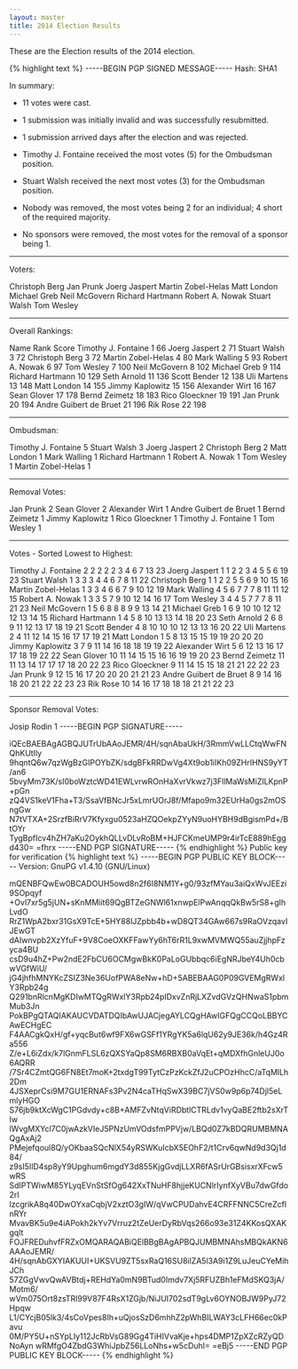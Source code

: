 ```yaml
---
layout: master
title: 2014 Election Results
---
```

These are the Election results of the 2014 election.

{% highlight text %}
-----BEGIN PGP SIGNED MESSAGE-----
Hash: SHA1

In summary:
* 11 votes were cast.
* 1 submission was initially invalid and was successfully resubmitted.
* 1 submission arrived days after the election and was rejected.

* Timothy J. Fontaine received the most votes (5) for the Ombudsman
  position.
* Stuart Walsh received the next most votes (3) for the Ombudsman
  position.
* Nobody was removed, the most votes being 2 for an individual; 4 short
  of the required majority.
* No sponsors were removed, the most votes for the removal of a sponsor
  being 1.

- -------------------

Voters:

Christoph Berg
Jan Prunk
Joerg Jaspert
Martin Zobel-Helas
Matt London
Michael Greb
Neil McGovern
Richard Hartmann
Robert A. Nowak
Stuart Walsh
Tom Wesley

- -------------------

Overall Rankings:

Name                     Rank   Score 
Timothy J. Fontaine         1      66 
Joerg Jaspert               2      71 
Stuart Walsh                3      72 
Christoph Berg              3      72 
Martin Zobel-Helas          4      80 
Mark Walling                5      93 
Robert A. Nowak             6      97 
Tom Wesley                  7     100 
Neil McGovern               8     102 
Michael Greb                9     114 
Richard Hartmann           10     129 
Seth Arnold                11     136 
Scott Bender               12     138 
Uli Martens                13     148 
Matt London                14     155 
Jimmy Kaplowitz            15     156 
Alexander Wirt             16     167 
Sean Glover                17     178 
Bernd Zeimetz              18     183 
Rico Gloeckner             19     191 
Jan Prunk                  20     194 
Andre Guibert de Bruet     21     196 
Rik Rose                   22     198 

- -------------------

Ombudsman:

Timothy J. Fontaine         5 
Stuart Walsh                3 
Joerg Jaspert               2 
Christoph Berg              2 
Matt London                 1 
Mark Walling                1 
Richard Hartmann            1 
Robert A. Nowak             1 
Tom Wesley                  1 
Martin Zobel-Helas          1 

- -------------------

Removal Votes:

Jan Prunk                   2 
Sean Glover                 2 
Alexander Wirt              1 
Andre Guibert de Bruet      1 
Bernd Zeimetz               1 
Jimmy Kaplowitz             1 
Rico Gloeckner              1 
Timothy J. Fontaine         1 
Tom Wesley                  1 

- -------------------

Votes - Sorted Lowest to Highest:

Timothy J. Fontaine         2    2    2    2    2    3    4    6    7   13   23 
Joerg Jaspert               1    1    2    2    3    4    5    5    6   19   23 
Stuart Walsh                1    3    3    3    4    4    6    7    8   11   22 
Christoph Berg              1    1    2    2    5    5    6    9   10   15   16 
Martin Zobel-Helas          1    3    3    4    6    6    7    9   10   12   19 
Mark Walling                4    5    6    7    7    7    8   11   11   12   15 
Robert A. Nowak             1    3    3    5    7    9   10   12   14   16   17 
Tom Wesley                  3    4    4    5    7    7    7    8   11   21   23 
Neil McGovern               1    5    6    8    8    8    9    9   13   14   21 
Michael Greb                1    6    9   10   10   12   12   12   13   14   15 
Richard Hartmann            1    4    5    8   10   13   13   14   18   20   23 
Seth Arnold                 2    6    8    9   11   12   13   17   18   19   21 
Scott Bender                4    8   10   10   10   12   13   13   16   20   22 
Uli Martens                 2    4   11   12   14   15   16   17   17   19   21 
Matt London                 1    5    8   13   15   15   19   19   20   20   20 
Jimmy Kaplowitz             3    7    9   11   14   16   18   18   19   19   22 
Alexander Wirt              5    6   12   13   16   17   17   18   19   22   22 
Sean Glover                10   11   14   15   15   16   16   19   19   20   23 
Bernd Zeimetz              11   11   13   14   17   17   17   18   20   22   23 
Rico Gloeckner              9   11   14   15   15   18   21   21   22   22   23 
Jan Prunk                   9   12   15   16   17   20   20   20   21   21   23 
Andre Guibert de Bruet      8    9   14   16   18   20   21   22   22   23   23 
Rik Rose                   10   14   16   17   18   18   18   21   21   22   23 

- -------------------

Sponsor Removal Votes:

Josip Rodin                 1 
-----BEGIN PGP SIGNATURE-----

iQEcBAEBAgAGBQJUTrUbAAoJEMR/4H/sqnAbaUkH/3RmmVwLLCtqWwFNQhKUtIly
9hqntQ6w7qzWgBzGIPOYbZK/sdgBFkRRDwVg4Xt9ob1iIKh09ZHrIHNS9yYT/an6
5bvyMm73K/sI0boWztcWD41EWLvrwROnHaXvrVkwz7j3FllMaWsMiZILKpnP+pGn
zQ4VS1keV1Fha+T3/SsaVfBNcJr5xLmrUOrJ8f/Mfapo9m32EUrHa0gs2mOSngGw
N7tVTXA+2SrzfBiRrV7Kfyxgu0523aHZQOekpZYyN9uoHYBH9dBgismPd+/BtOYr
TygBpfIcv4hZH7aKu2OykhQLLvDLvRoBM+HJFCKmeUMP9r4irTcE889hEggd430=
=fhrx
-----END PGP SIGNATURE-----
{% endhighlight %}
Public key for verification
{% highlight text %}
-----BEGIN PGP PUBLIC KEY BLOCK-----
Version: GnuPG v1.4.10 (GNU/Linux)

mQENBFQwEw0BCADOUH5owd8n2f6I8NM1Y+g0/93zfMYau3aiQxWvJEEzi9SOpqyf
+Ovl7xr5g5jUN+sKnMMiit69QgBTZeGNWl61xnwpElPwAnqqQkBw5rS8+gIhLvdO
RrZ1WpA2bxr31GsX9TcE+5HY88lJZpbb4b+wD8QT34GAw667s9RaOVzqavIJEwGT
dAIwnvpb2XzYfuF+9V8CoeOXKFFawYy6hT6rR1L9xwMVMWQ55auZjjhpFzyca4BU
csD9u4hZ+Pw2ndE2FbCU6OCMgwBkK0PaLoGUbbqc6iEgNRJbeY4Uh0cbwVGfWiU/
jG4jhfhMNYKcZSIZ3Ne36UofPWA8eNw+hD+5ABEBAAG0P09GVEMgRWxlY3Rpb24g
Q291bnRlcnMgKDIwMTQgRWxlY3Rpb24pIDxvZnRjLXZvdGVzQHNwaS1pbmMub3Jn
PokBPgQTAQIAKAUCVDATDQIbAwUJACjegAYLCQgHAwIGFQgCCQoLBBYCAwECHgEC
F4AACgkQxH/gf+yqcBut6wf9FX6wGSFf1YRgYK5a6lqU62y9JE36k/h4Gz4Ra556
Z/e+L6iZdx/k7lGnmFLSL6zQXSYaQp8SM6RBXB0aVqEt+qMDXfhGnleUJ0o6AQRR
/7Sr4CZmtQG6FN8Et7moK+2txdgT99TytCzPzKckZfJ2uCPOzHhcC/aTqMlLh2Dm
4JSXeprCsi9M7GU1ERNAFs3Pv2N4caTHqSwX39BC7jVS0w9p6p74Djl5eLmlyHGO
S76jb9ktXcWgC1PGdvdy+c8B+AMFZvNtqViRDbtlCTRLdv1vyQaBE2ftb2sXrTIw
lWvgMXYcl7C0jwAzkVIeJ5PNzUmVOdsfmPPVjw/LBQd0Z7kBDQRUMBMNAQgAxAj2
PMejefqoul8Q/yOKbaaSQcNlX54yRSWKuIcbX5EOhF2/t1Crv6qwNd9d3Qj1d84/
z9sI5IlD4sp8yY9Upghum6mgdY3d855KjgGvdjLLXR6fASrUrGBsisxrXFcw5wRS
SdIPTWiwM85YLyqEVnStSfOg642XxTNuHF8hjjeKUCNlrIynfXyVBu7dwGfdo2rI
lzcgrikA8q40DwOYxaCqbjV2xztO3gIW/qVwCPUDahvE4CRFFNNC5CreZcflnRYr
MvavBK5u9e4iAPokh2kYv7Vrruz2tZeUerDyRbVqs266o93e31Z4KKosQXAKgqlt
FOJFREDuhvfFRZxOMQARAQABiQElBBgBAgAPBQJUMBMNAhsMBQkAKN6AAAoJEMR/
4H/sqnAbGXYIAKUUI+UKSVU9ZT5sxRaQ16SU8ilZA5l3A9i1Z9LuJeuCYeMihJCh
57ZGgVwvQwAVBtdj+REHdYa0mN9BTud0Imdv7Xj5RFUZBh1eFMdSKQ3jA/Motm6/
wVm075Ort8zsTRl99V87F4RsX1ZGjb/NiJUI702sdT9gLv6OYNOBJW9PyJ72Hpqw
L1/CYcjB05lk3/4sCoVpes8Ih+uQjosSzD6mhhZ2pWhBILWAY3cLFH66ec0kPavu
0M/PY5U+nSYpLIy112JcRbVsG89Gg4TiHIVvaKje+hps4DMP1ZpXZcRZyQDNoAyn
wRMfgO4ZbdG3WhiJpbZ56LLoNhs+w5cDuhI=
=eBj5
-----END PGP PUBLIC KEY BLOCK-----
{% endhighlight %}
